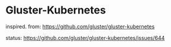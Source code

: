 # Gluster-Kubernetes
inspired. from: https://github.com/gluster/gluster-kubernetes

status: https://github.com/gluster/gluster-kubernetes/issues/644
